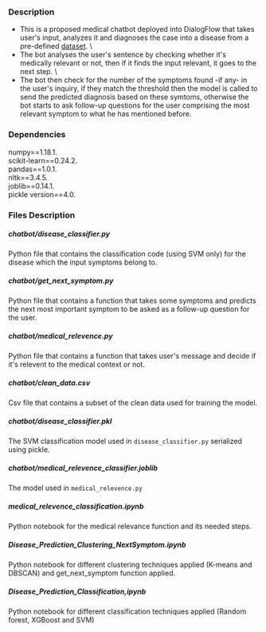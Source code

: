 ### Description
* This is a proposed medical chatbot deployed into DialogFlow that takes user's input, analyzes it and diagnoses the case into a disease from a pre-defined [dataset](https://www.kaggle.com/itachi9604/disease-symptom-description-dataset?select=symptom_precaution.csv). \
* The bot analyses the user's sentence by checking whether it's medically relevant or not, then if it finds the input relevant, it goes to the next step. \
* The bot then check for the number of the symptoms found -if any- in the user's inquiry, if they match the threshold then the model is called to send the predicted diagnosis based on these symtoms, otherwise the bot starts to ask follow-up questions for the user comprising the most relevant symptom to what he has mentioned before.

### Dependencies

numpy==1.18.1.\
scikit-learn==0.24.2.\
pandas==1.0.1.\
nltk==3.4.5.\
joblib==0.14.1.\
pickle version==4.0.

### Files Description

##### chatbot/disease_classifier.py 
Python file that contains the classification code (using SVM only) for the disease which the input symptoms belong to.

##### chatbot/get_next_symptom.py 
Python file that contains a function that takes some symptoms and predicts the next most important symptom to be asked as a follow-up question for the user.
##### chatbot/medical_relevence.py 
Python file that contains a function that takes user's message and decide if it's relevent to the medical context or not.

##### chatbot/clean_data.csv
Csv file that contains a subset of the clean data used for training the model.

##### chatbot/disease_classifier.pkl
The SVM classification model used in `disease_classifier.py` serialized using pickle.

##### chatbot/medical_relevence_classifier.joblib
The model used in `medical_relevence.py`

##### medical_relevence_classification.ipynb
Python notebook for the medical relevance function and its needed steps.

##### Disease_Prediction_Clustering_NextSymptom.ipynb
Python notebook for different clustering techniques applied (K-means and DBSCAN) and get_next_symptom function applied.

##### Disease_Prediction_Classification,ipynb
Python notebook for different classification techniques applied (Random forest, XGBoost and SVM)


